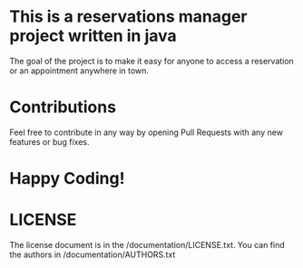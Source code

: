 # This is a reservations manager project written in java
The goal of the project is to make it easy for anyone to access a reservation or an appointment anywhere in town.

# Contributions
Feel free to contribute in any way by opening Pull Requests with any new features or bug fixes.

# Happy Coding!

# LICENSE
The license document is in the /documentation/LICENSE.txt.
You can find the authors in /documentation/AUTHORS.txt




